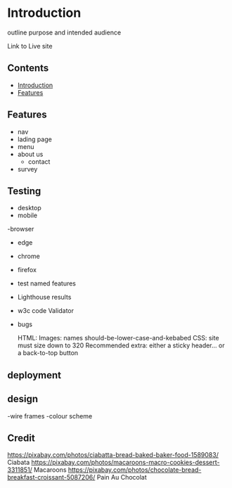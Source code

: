 # Introduction

outline purpose and intended audience 

Link to Live site

## Contents

- [Introduction](#introduction)
- [Features](#features)


## Features
- nav
- lading page
- menu
- about us
    - contact
- survey


## Testing

- desktop 
- mobile 

-browser
 - edge
 - chrome
 - firefox

 - test named features


- Lighthouse results 
- w3c code Validator  

- bugs

    HTML:
    Images:
    names should-be-lower-case-and-kebabed
    CSS:
    site must size down to 320
    Recommended extra:
    either a sticky header... or a back-to-top button

## deployment

## design
 -wire frames
 -colour scheme


 ## Credit


 https://pixabay.com/photos/ciabatta-bread-baked-baker-food-1589083/ Ciabata
 https://pixabay.com/photos/macaroons-macro-cookies-dessert-3311851/ Macaroons
 https://pixabay.com/photos/chocolate-bread-breakfast-croissant-5087206/ Pain Au Chocolat
 
 